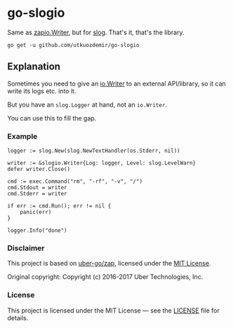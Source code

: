 # go-slogio

Same as [zapio.Writer](https://github.com/uber-go/zap/blob/fcf8ee58669e358bbd6460bef5c2ee7a53c0803a/zapio/writer.go), but for [slog](https://pkg.go.dev/log/slog). That's it, that's the library.

```shell
go get -u github.com/utkuozdemir/go-slogio
```

## Explanation

Sometimes you need to give an [io.Writer](https://pkg.go.dev/io#Writer) to an external API/library, so it can write its logs etc. into it.

But you have an `slog.Logger` at hand, not an `io.Writer`.

You can use this to fill the gap.

### Example

```golang
logger := slog.New(slog.NewTextHandler(os.Stderr, nil))

writer := &slogio.Writer{Log: logger, Level: slog.LevelWarn}
defer writer.Close()

cmd := exec.Command("rm", "-rf", "-v", "/")
cmd.Stdout = writer
cmd.Stderr = writer

if err := cmd.Run(); err != nil {
	panic(err)
}

logger.Info("done")
```

### Disclaimer

This project is based on [uber-go/zap](https://github.com/uber-go/zap), licensed under the [MIT License](https://github.com/uber-go/zap/blob/fcf8ee58669e358bbd6460bef5c2ee7a53c0803a/LICENSE).

Original copyright:
Copyright (c) 2016-2017 Uber Technologies, Inc.

### License

This project is licensed under the MIT License — see the [LICENSE](LICENSE) file for details.
